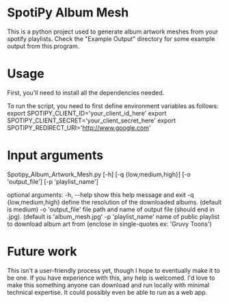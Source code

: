 # SpotiPy Album Mesh

This is a python project used to generate album artwork meshes from your spotify playlists.
Check the "Example Output" directory for some example output from this program.

# Usage

First, you'll need to install all the dependencies needed.

To run the script, you need to first define environment variables as follows:
    export SPOTIPY_CLIENT_ID='your_client_id_here'
    export SPOTIPY_CLIENT_SECRET='your_client_secret_here'
    export SPOTIPY_REDIRECT_URI='http://www.google.com'

# Input arguments

Spotipy_Album_Artwork_Mesh.py [-h] [-q {low,medium,high}] [-o 'output_file'] [-p 'playlist_name']

optional arguments:
  -h, --help            show this help message and exit
  -q {low,medium,high}  define the resolution of the downloaded albums. (default is medium)
  -o 'output_file'      file path and name of output file (should end in .jpg). (default is 'album_mesh.jpg'
  -p 'playlist_name'    name of public playlist to download album art from (enclose in single-quotes ex: 'Gruvy Toons')

# Future work

This isn't a user-friendly process yet, though I hope to eventually make it to be one.
If you have experience with this, any help is welcomed. I'd love to make this something anyone
can download and run locally with minimal technical expertise. It could possibly even be able to run 
as a web app. 